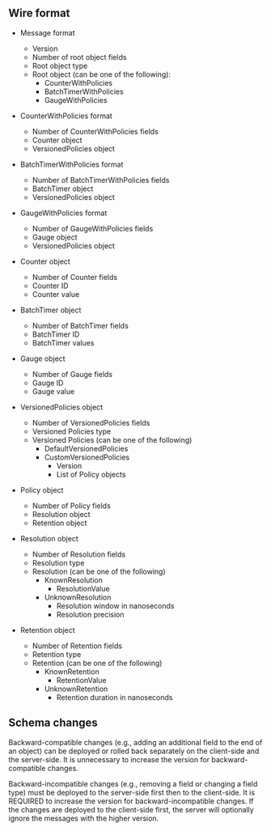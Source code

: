 ## Wire format

* Message format
  * Version
  * Number of root object fields
  * Root object type
  * Root object (can be one of the following):
    * CounterWithPolicies
    * BatchTimerWithPolicies
    * GaugeWithPolicies

* CounterWithPolicies format
  * Number of CounterWithPolicies fields
  * Counter object
  * VersionedPolicies object

* BatchTimerWithPolicies format
  * Number of BatchTimerWithPolicies fields
  * BatchTimer object
  * VersionedPolicies object

* GaugeWithPolicies format
  * Number of GaugeWithPolicies fields
  * Gauge object
  * VersionedPolicies object

* Counter object
  * Number of Counter fields
  * Counter ID
  * Counter value

* BatchTimer object
  * Number of BatchTimer fields
  * BatchTimer ID
  * BatchTimer values

* Gauge object
  * Number of Gauge fields
  * Gauge ID
  * Gauge value

* VersionedPolicies object
  * Number of VersionedPolicies fields
  * Versioned Policies type
  * Versioned Policies (can be one of the following)
    * DefaultVersionedPolicies
    * CustomVersionedPolicies
      * Version
      * List of Policy objects

* Policy object
  * Number of Policy fields
  * Resolution object
  * Retention object

* Resolution object
  * Number of Resolution fields
  * Resolution type
  * Resolution (can be one of the following)
    * KnownResolution
      * ResolutionValue
    * UnknownResolution
      * Resolution window in nanoseconds
      * Resolution precision

* Retention object
  * Number of Retention fields
  * Retention type
  * Retention (can be one of the following)
    * KnownRetention
      * RetentionValue
    * UnknownRetention
      * Retention duration in nanoseconds

## Schema changes

Backward-compatible changes (e.g., adding an additional field to the end of an object) can be
deployed or rolled back separately on the client-side and the server-side. It is unnecessary to
increase the version for backward-compatible changes.

Backward-incompatible changes (e.g., removing a field or changing a field type) must be deployed
to the server-side first then to the client-side. It is REQUIRED to increase the version for
backward-incompatible changes. If the changes are deployed to the client-side first, the server
will optionally ignore the messages with the higher version.